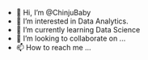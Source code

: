 - 👋 Hi, I’m @ChinjuBaby
- 👀 I’m interested in Data Analytics.
- 🌱 I’m currently learning  Data Science
- 💞️ I’m looking to collaborate on ...
- 📫 How to reach me ...

<!---
ChinjuBaby/ChinjuBaby is a ✨ special ✨ repository because its `README.md` (this file) appears on your GitHub profile.
You can click the Preview link to take a look at your changes.
--->
